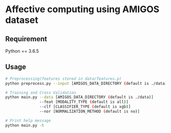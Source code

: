 Affective computing using AMIGOS dataset
===

## Requirement

Python == 3.6.5  


## Usage

```bash
# Preprocessing(features stored in data/features.p)
python preprocess.py --input [AMIGOS_DATA_DIRECTORY (default is ./data)]

# Training and Cross Validation
python main.py --data [AMIGOS_DATA_DIRECTORY (default is ./data)]
               --feat [MODALITY_TYPE (default is all)]
               --clf [CLASSIFIER_TYPE (default is xgb)]
               --nor [NORMALIZATION_METHOD (default is no)]

# Print help message
python main.py -h
```
